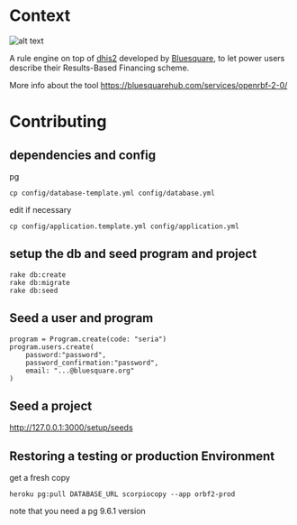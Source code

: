 # Context

![alt text](https://bluesquarehub.files.wordpress.com/2017/01/logo-openrbf.png?w=151&h=147 "OpenRBF 2.0 ")

A rule engine on top of [dhis2](https://www.dhis2.org/) developed by [Bluesquare](https://bluesquarehub.com/), to let power users describe their Results-Based Financing  scheme.

More info about the tool https://bluesquarehub.com/services/openrbf-2-0/

# Contributing

## dependencies and config

pg

```
cp config/database-template.yml config/database.yml
```
edit if necessary


```
cp config/application.template.yml config/application.yml
```

## setup the db and seed program and project

```
rake db:create
rake db:migrate
rake db:seed
```
## Seed a user and program

```
program = Program.create(code: "seria")
program.users.create(   
    password:"password",
    password_confirmation:"password",
    email: "...@bluesquare.org"
)
```

## Seed a project

http://127.0.0.1:3000/setup/seeds


## Restoring a testing or production Environment

get a fresh copy

```
heroku pg:pull DATABASE_URL scorpiocopy --app orbf2-prod
```

note that you need a pg 9.6.1 version

